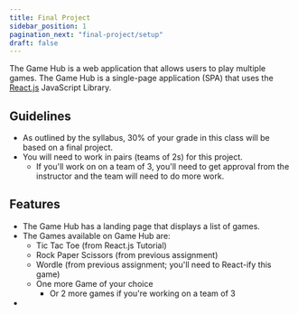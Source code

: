 ```yaml
---
title: Final Project
sidebar_position: 1
pagination_next: "final-project/setup"
draft: false
---
```

The Game Hub is a web application that allows users to play multiple games. The Game Hub is a single-page application (SPA) that uses the [React.js](//react.dev) JavaScript Library.

## Guidelines
- As outlined by the syllabus, 30% of your grade in this class will be based on a final project.
- You will need to work in pairs (teams of 2s) for this project.
  - If you'll work on on a team of 3, you'll need to get approval from the instructor and the team will need to do more work.

## Features
- The Game Hub has a landing page that displays a list of games.
- The Games available on Game Hub are:
  - Tic Tac Toe (from React.js Tutorial)
  - Rock Paper Scissors (from previous assignment)
  - Wordle (from previous assignment; you'll need to React-ify this game)
  - One more Game of your choice
    - Or 2 more games if you're working on a team of 3
-